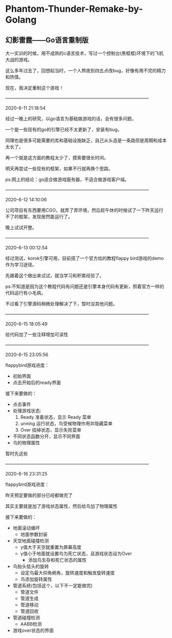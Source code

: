 # Phantom-Thunder-Remake-by-Golang

## 幻影雷霆——Go语言重制版

大一实训的时候，用不成熟的c语言技术，写过一个控制台(黑框框)环境下的飞机大战的游戏。

这么多年过去了，回想起当时，一个人熬夜到四五点改bug，好像有用不完的精力和热情。

现在，我决定重制这个游戏！

————————————————————————————————

2020-6-11 21:18:54

经过一晚上的研究，以go语言为基础做游戏的话，会有很多问题。

一个是一些现有的go的引擎已经不太更新了，安装有bug。

同理也是很多可能需要的库和基础设施缺乏，自己从头造是一条路但是周期和成本太长了。

再一个就是这方面的教程太少了，摸索要很长时间。

明天再尝试一些现有的框架，如果不行就再换个思路。

ps:网上的结论：go适合做游戏服务器，不适合做游戏客户端。

————————————————————————————————

2020-6-12 14:10:06

公司项目有东西要用CGO，就弄了弄环境，然后趁午休的时候试了一下昨天运行不了的框架，发现居然能运行了。

晚上试试开整。

————————————————————————————————

2020-6-13 00:12:54

经过测试，korok引擎可用，目前搭了一个官方给的教程flappy bird游戏的demo作为学习途径。

先跟着这个做出来试试，就当学习和积累经验了。

ps:不知道是因为这个教程代码有问题还是引擎本身代码有更新，照着官方一样的代码运行有小毛病。

不过看了引擎源码稍微处理解决了下，暂时没其他问题。

————————————————————————————————

2020-6-15 18:05:49

给代码加了一些注释增加可读性

————————————————————————————————

2020-6-15 23:05:56

flappybird游戏进度：

- 初始界面
- 点击开始后的ready界面

接下来要做的：

- 点击事件
- 处理游戏状态:
  1. Ready 准备状态，显示 Ready 菜单
  2. unning 运行状态，鸟受候物理作用并隐藏菜单
  3. Over 挂掉状态，显示失败菜单
- 不同状态函数分开，显示不同界面
- 鸟的物理属性

暂时先这些

————————————————————————————————

2020-6-16 23:31:25

flappybird游戏进度：

昨天预定要做的部分已经都做完了

其实主要就是加了游戏状态属性，然后给鸟加了物理属性

接下来要做的：

- 地面滚动循环
  - 地面参数封装
- 天空地面碰撞检测
  - y值大于天空就重置为屏幕高度
  - y值小于地面就设置鸟为死亡状态，且游戏状态设为Over
    - 添加鸟生存和死亡状态的属性
- 鸟抬头低头的旋转
  - 设定鸟最大仰角俯角，旋转速度和触发旋转速度
  - 鸟添加旋转属性
- 管道系统(包括这个，以下不一定能做完)
  - 管道文件
  - 管道生成
  - 管道移动
  - 管道回收
- 管道碰撞检测
  - AABB检测
- 游戏over状态的界面


